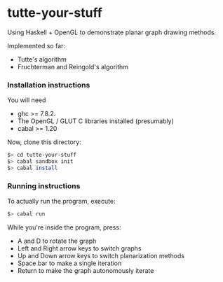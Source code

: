# tutte-your-stuff

Using Haskell + OpenGL to demonstrate planar graph drawing methods.

Implemented so far:
* Tutte's algorithm
* Fruchterman and Reingold's algorithm

### Installation instructions
You will need
* ghc >= 7.8.2.
* The OpenGL / GLUT C libraries installed (presumably)
* cabal >= 1.20

Now, clone this directory:
```sh
$> cd tutte-your-stuff
$> cabal sandbox init
$> cabal install
```

### Running instructions
To actually run the program, execute:
```sh
$> cabal run
```

While you're inside the program, press:
* A and D to rotate the graph
* Left and Right arrow keys to switch graphs
* Up and Down arrow keys to switch planarization methods
* Space bar to make a single iteration
* Return to make the graph autonomously iterate
